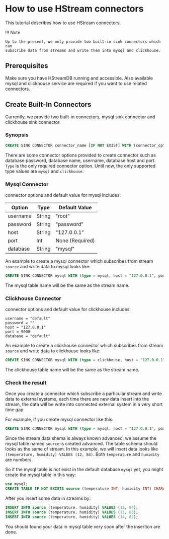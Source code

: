 # How to use HStream connectors

This tutorial describes how to use HStream connectors.

!!! Note

    Up to the present, we only provide two built-in sink connectors which can
    subscribe data from streams and write them into mysql and clickhouse.

## Prerequisites

Make sure you have HStreamDB running and accessible. Also available mysql and
clickhouse service are required if you want to use related connectors.

## Create Built-In Connectors

Currently, we provide two built-in connectors, mysql sink connector and
clickhouse sink connector.

### Synopsis

```sql
CREATE SINK CONNECTOR connector_name [IF NOT EXIST] WITH (connector_options [...]);
```

There are some connector options provided to create connector such as database
password, database name, username, database host and port. `Type` is the only
required connector option. Until now, the only supported type values are `mysql`
and `clickhouse`.

### Mysql Connector

connector options and default value for mysql includes:

| Option   | Type   | Default Value   |
| -------- | ------ | --------------- |
| username | String | "root"          |
| password | String | "password"      |
| host     | String | "127.0.0.1"     |
| port     | Int    | None (Required) |
| database | String | "mysql"         |

An example to create a mysql connector which subscribes from stream `source` and
write data to mysql looks like:

```sql
CREATE SINK CONNECTOR mysql WITH (type = mysql, host = "127.0.0.1", port = 3306, stream = source);
```

The mysql table name will be the same as the stream name.

### Clickhouse Connector

connector options and default value for clickhouse includes:

```
username = "default"
password = ""
host = "127.0.0.1"
port = 9000
database = "default"
```

An example to create a clickhouse connector which subscribes from stream
`source` and write data to clickhouse looks like:

```sql
CREATE SINK CONNECTOR mysql WITH (type = clickhouse, host = "127.0.0.1", port = 9000, stream = source);
```

The clickhouse table name will be the same as the stream name.

### Check the result

Once you create a connector which subscribe a particular stream and write data
to external systems, each time there are new data insert into the stream, the
data will be write into connected external system in a very short time gap.

For example, if you create mysql connector like this:

```sql
CREATE SINK CONNECTOR mysql WITH (type = mysql, host = "127.0.0.1", port = 3306, stream = source);
```

Since the stream data shema is always known advanced, we assume the mysql table
named `source` is created advanced. The table schema should looks as the same of
stream. In this example, we will insert data looks like
`(temperature, humidity) VALUES (12, 84)`. Both `temperature` and `humidity` are
numbers.

So if the mysql table is not exist in the default database `mysql` yet, you
might create the mysql table in this way:

```sql
use mysql;
CREATE TABLE IF NOT EXISTS source (temperature INT, humidity INT) CHARACTER SET utf8;
```

After you insert some data in streams by:

```sql
INSERT INTO source (temperature, humidity) VALUES (12, 84);
INSERT INTO source (temperature, humidity) VALUES (13, 83);
INSERT INTO source (temperature, humidity) VALUES (14, 82);
```

You should found your data in mysql table very soon after the insertion are
done.
